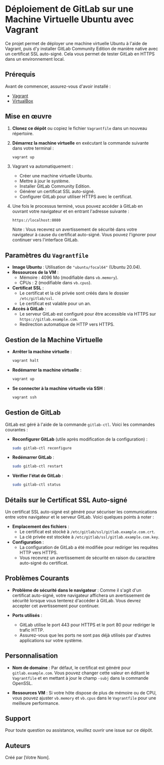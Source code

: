 
# Déploiement de GitLab sur une Machine Virtuelle Ubuntu avec Vagrant

Ce projet permet de déployer une machine virtuelle Ubuntu à l'aide de Vagrant, puis d'y installer GitLab Community Edition de manière native avec un certificat SSL auto-signé. Cela vous permet de tester GitLab en HTTPS dans un environnement local.

## Prérequis

Avant de commencer, assurez-vous d'avoir installé :

- [Vagrant](https://www.vagrantup.com/downloads)
- [VirtualBox](https://www.virtualbox.org/wiki/Downloads)

## Mise en œuvre

1. **Clonez ce dépôt** ou copiez le fichier `Vagrantfile` dans un nouveau répertoire.

2. **Démarrez la machine virtuelle** en exécutant la commande suivante dans votre terminal :

   ```sh
   vagrant up
   ```

3. Vagrant va automatiquement :

   - Créer une machine virtuelle Ubuntu.
   - Mettre à jour le système.
   - Installer GitLab Community Edition.
   - Générer un certificat SSL auto-signé.
   - Configurer GitLab pour utiliser HTTPS avec le certificat.

4. Une fois le processus terminé, vous pouvez accéder à GitLab en ouvrant votre navigateur et en entrant l'adresse suivante :

   ```
   https://localhost:8080
   ```

   Note : Vous recevrez un avertissement de sécurité dans votre navigateur à cause du certificat auto-signé. Vous pouvez l'ignorer pour continuer vers l'interface GitLab.

## Paramètres du `Vagrantfile`

- **Image Ubuntu** : Utilisation de `"ubuntu/focal64"` (Ubuntu 20.04).
- **Ressources de la VM** :
  - Mémoire : 4096 Mo (modifiable dans `vb.memory`).
  - CPUs : 2 (modifiable dans `vb.cpus`).
- **Certificat SSL** :
  - Le certificat et la clé privée sont créés dans le dossier `/etc/gitlab/ssl`.
  - Le certificat est valable pour un an.
- **Accès à GitLab** :
  - Le serveur GitLab est configuré pour être accessible via HTTPS sur `https://gitlab.example.com`.
  - Redirection automatique de HTTP vers HTTPS.

## Gestion de la Machine Virtuelle

- **Arrêter la machine virtuelle** :

  ```sh
  vagrant halt
  ```

- **Redémarrer la machine virtuelle** :

  ```sh
  vagrant up
  ```

- **Se connecter à la machine virtuelle via SSH** :

  ```sh
  vagrant ssh
  ```

## Gestion de GitLab

GitLab est géré à l'aide de la commande `gitlab-ctl`. Voici les commandes courantes :

- **Reconfigurer GitLab** (utile après modification de la configuration) :

  ```sh
  sudo gitlab-ctl reconfigure
  ```

- **Redémarrer GitLab** :

  ```sh
  sudo gitlab-ctl restart
  ```

- **Vérifier l'état de GitLab** :

  ```sh
  sudo gitlab-ctl status
  ```

## Détails sur le Certificat SSL Auto-signé

Un certificat SSL auto-signé est généré pour sécuriser les communications entre votre navigateur et le serveur GitLab. Voici quelques points à noter :

- **Emplacement des fichiers** :
  - Le certificat est stocké à `/etc/gitlab/ssl/gitlab.example.com.crt`.
  - La clé privée est stockée à `/etc/gitlab/ssl/gitlab.example.com.key`.
- **Configuration** :
  - La configuration de GitLab a été modifiée pour rediriger les requêtes HTTP vers HTTPS.
  - Vous recevrez un avertissement de sécurité en raison du caractère auto-signé du certificat.

## Problèmes Courants

- **Problème de sécurité dans le navigateur** : Comme il s'agit d'un certificat auto-signé, votre navigateur affichera un avertissement de sécurité lorsque vous tenterez d'accéder à GitLab. Vous devrez accepter cet avertissement pour continuer.

- **Ports utilisés** : 
  - GitLab utilise le port 443 pour HTTPS et le port 80 pour rediriger le trafic HTTP.
  - Assurez-vous que les ports ne sont pas déjà utilisés par d'autres applications sur votre système.

## Personnalisation

- **Nom de domaine** : Par défaut, le certificat est généré pour `gitlab.example.com`. Vous pouvez changer cette valeur en éditant le `Vagrantfile` et en mettant à jour le champ `-subj` dans la commande OpenSSL.

- **Ressources VM** : Si votre hôte dispose de plus de mémoire ou de CPU, vous pouvez ajuster `vb.memory` et `vb.cpus` dans le `Vagrantfile` pour une meilleure performance.

## Support

Pour toute question ou assistance, veuillez ouvrir une issue sur ce dépôt.

## Auteurs

Créé par [Votre Nom].
